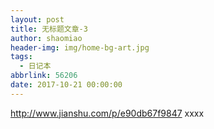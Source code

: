 ```yaml
---
layout: post
title: 无标题文章-3
author: shaomiao
header-img: img/home-bg-art.jpg
tags:
  - 日记本
abbrlink: 56206
date: 2017-10-21 00:00:00
---
```

http://www.jianshu.com/p/e90db67f9847  xxxx

